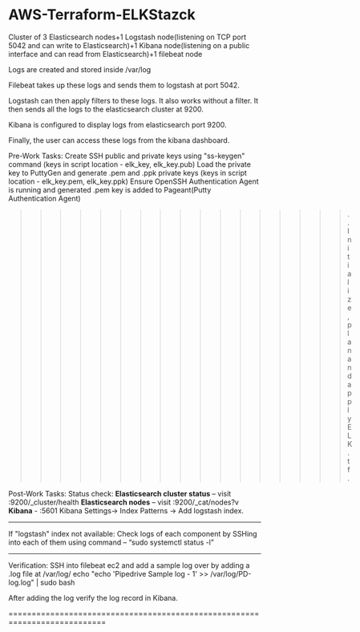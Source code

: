 # AWS-Terraform-ELKStazck
Cluster of 3 Elasticsearch nodes+1 Logstash node(listening on TCP port 5042 and can write to Elasticsearch)+1 Kibana node(listening on a public interface and can read from Elasticsearch)+1 filebeat node

Logs are created and stored inside /var/log

Filebeat takes up these logs and sends them to logstash at port 5042.

Logstash can then apply filters to these logs. It also works without a filter. It then sends all the logs to the elasticsearch cluster at 9200.

Kibana is configured to display logs from elasticsearch port 9200.

Finally, the user can access these logs from the kibana dashboard.

Pre-Work Tasks:
  Create SSH public and private keys using "ss-keygen" command (keys in script location - elk_key, elk_key.pub)
  Load the private key to PuttyGen and generate .pem and .ppk private keys (keys in script location - elk_key.pem, elk_key.ppk)
  Ensure OpenSSH Authentication Agent is running and generated .pem key is added to Pageant(Putty Authentication Agent)

>>>>>>>>>>>>>>>>>.. Initialize, plan and apply ELK.tf.

Post-Work Tasks:
 Status check:
 **Elasticsearch cluster status** – visit <public IP of any es node>:9200/_cluster/health
 **Elasticsearch nodes** – visit <public IP of any es node>:9200/_cat/nodes?v
 **Kibana** - <public IP of kibana ec2>:5601
        Kibana Settings-> Index Patterns -> Add logstash index.
 
 ***
 If "logstash" index not available:
 Check logs of each component by SSHing into each of them using command – “sudo systemctl status <component-name> -l”
 ***
 
 Verification: 
 SSH into filebeat ec2 and add a sample log over by adding a .log file at /var/log/
         echo "echo 'Pipedrive Sample log - 1' >> /var/log/PD-log.log" | sudo bash

 After adding the log verify the log record in Kibana.
 
 ===========================================================================
